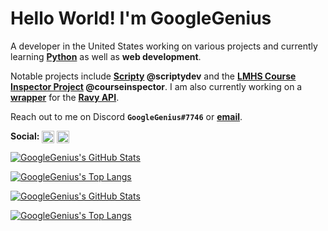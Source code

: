# Hello World! I'm GoogleGenius

A developer in the United States working on various projects and currently learning **[Python](https://python.org)** as well as **web development**.

Notable projects include **[Scripty](https://github.com/scriptydev/scripty-hikari) @scriptydev** and the **[LMHS Course Inspector Project](https://github.com/courseinspector/courseinspector) @courseinspector**. I am also currently working on a **[wrapper](https://github.com/GoogleGenius/plane)** for the **[Ravy API](https://ravy.org/api)**.

Reach out to me on Discord **`GoogleGenius#7746`** or **[email](mailto:erich.nguyen@outlook.com)**.

**Social:**
<a href="https://twitter.com/_GoogleGenius_" target="blank"><img align="center" src="https://raw.githubusercontent.com/rahuldkjain/github-profile-readme-generator/master/src/images/icons/Social/twitter.svg" alt="_GoogleGenius_" height="20"/></a>
<a href="https://stackoverflow.com/users/16394485" target="blank"><img align="center" src="https://raw.githubusercontent.com/rahuldkjain/github-profile-readme-generator/master/src/images/icons/Social/stack-overflow.svg" alt="16394485" height="20"/></a>

[![GoogleGenius's GitHub Stats](https://github-readme-stats.vercel.app/api?username=GoogleGenius&count_private=true&show_icons=true&theme=github_dark#gh-dark-mode-only)](https://github.com/GoogleGenius#gh-dark-mode-only)

[![GoogleGenius's Top Langs](https://github-readme-stats.vercel.app/api/top-langs/?username=GoogleGenius&layout=compact&theme=github_dark#gh-dark-mode-only)](https://github.com/GoogleGenius#gh-dark-mode-only)

[![GoogleGenius's GitHub Stats](https://github-readme-stats.vercel.app/api?username=GoogleGenius&count_private=true&show_icons=true&theme=default#gh-light-mode-only)](https://github.com/GoogleGenius#gh-light-mode-only)

[![GoogleGenius's Top Langs](https://github-readme-stats.vercel.app/api/top-langs/?username=GoogleGenius&layout=compact&theme=default#gh-light-mode-only)](https://github.com/GoogleGenius#gh-light-mode-only)
